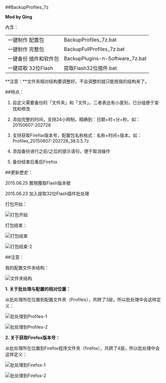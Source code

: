 ##BackupProfiles_7z

**Mod by Qing**

內含：

| | |
| --- | --- |
| 一键制作 配置包 | BackupProfiles_7z.bat |
| 一键制作 完整包 | BackupFullProfiles_7z.bat |
| 一键备份 插件和软件包 | BackupPlugins-n-Software_7z.bat |
| 一键提取 32位Flash | 提取Flash32位插件.bat |

**注意：**文件夹相对结构要调整好。不会调整的就只能按我的结构来了。

##特点：

1. 自定义需要备份的「文件夹」和「文件」，二者表达有小差別，已分组便于查找和修改

2. 添加完整的时间，支持24小時制，精确到：日期+时+分+秒。如：20150607-202728

3. 支持获取Firefox版本号，配置包名称格式：名称+时间+版本。如：Profiles_20150607-202728_38.0.5.7z

4. 添加备份进行之前/之后的提示语句，便于取消操作

5. 备份结束后重启Firefox

##更新歷史：

2015.06.25 實現獲取Flash版本號

2015.06.23 加入提取32位Flash插件批处理

打包开始：

![打包开始][1]

打包结束：

![打包结束][2]

![打包结束-2][8]

##注意：

我的配置文件夹结构：

![文件夹结构][3]

**1. 关于批处理与配置的相对位置：**

从批处理所在位置到配置文件夹（Profiles），共跨了3层，所以批处理中会这样定义：

![批处理到Profiles-1][4]

![批处理到Profiles-2][5]

**2. 关于获取Firefox版本号：**

从批处理所在位置到Firefox程序文件夹（firefox），共跨了4层，所以批处理中会这样定义：

![批处理到Firefox-1][6]

![批处理到Firefox-2][7]

[1]: https://raw.githubusercontent.com/dupontjoy/userChrome.js-Collections-/master/BackupProfiles_7z/img/BackupProfiles-Start.jpg
[2]: https://raw.githubusercontent.com/dupontjoy/userChrome.js-Collections-/master/BackupProfiles_7z/img/BackupProfiles-End.jpg
[3]: https://raw.githubusercontent.com/dupontjoy/userChrome.js-Collections-/master/QingFox/img/QingFox-FolderStructure.jpg
[4]: https://raw.githubusercontent.com/dupontjoy/userChrome.js-Collections-/master/BackupProfiles_7z/img/bat-to-Pofiles-1.jpg
[5]: https://raw.githubusercontent.com/dupontjoy/userChrome.js-Collections-/master/BackupProfiles_7z/img/bat-to-Pofiles-2.jpg
[6]: https://raw.githubusercontent.com/dupontjoy/userChrome.js-Collections-/master/BackupProfiles_7z/img/bat-to-Firefox-1.jpg
[7]: https://raw.githubusercontent.com/dupontjoy/userChrome.js-Collections-/master/BackupProfiles_7z/img/bat-to-Firefox-2.jpg
[8]: https://raw.githubusercontent.com/dupontjoy/userChrome.js-Collections-/master/BackupProfiles_7z/img/BackupFullProfiles-End.jpg

